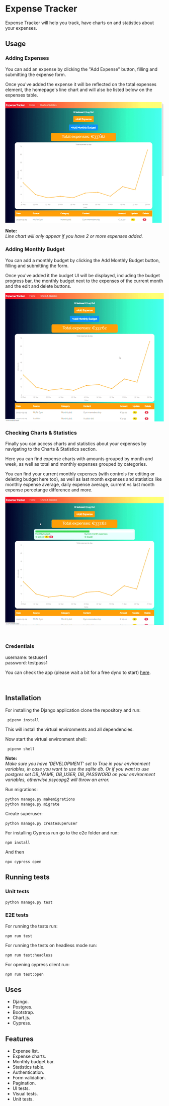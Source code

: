

# Expense Tracker

Expense Tracker will help you track, have charts on and statistics about your expenses.


## Usage

### Adding Expenses
You can add an expense by clicking the "Add Expense" button, filling and submitting the expense form.

Once you've added the expense it will be reflected on the total expenses element, the homepage's line chart and will also be listed below on the expenses table.

![Display gif clicking Add Expense button, filling and submitting expense form and displaying expense on line chart and expense table](demo/add-expense-demo.gif)

**Note:**  
*Line chart will only appear if you have 2 or more expenses added.*

### Adding Monthly Budget
You can add a monthly budget by clicking the 
Add Monthly Budget button, filling and submitting the form. 

Once you've added it the budget UI will be displayed, including the budget progress bar, the monthly budget next to the expenses of the current month and the edit and delete buttons.

![Display gif clicking Add Budget button, filling and submitting budget form and displaying the budget UI](demo/add-budget-demo.gif)

### Checking Charts & Statistics
Finally you can access charts and statistics about your expenses by navigating to the Charts & Statistics section.

Here you can find expense charts with amounts grouped by month and week, as well as total and monthly expenses grouped by categories.

You can find your current monthly expenses (with controls for editing or deleting budget here too), as well as last month expenses and statistics like monthly expense average, daily expense average, current vs last month expense percetange difference and more.

![Display gif navigating to Charts & Analytics section](demo/charts-and-analytics-demo.gif)

<br />

### Credentials ###   
username: testuser1  
password: testpass1

You can check the app (please wait a bit for a free dyno to start) [here](https://expense-tracker16.herokuapp.com/).

<br />

## Installation

   For installing the Django application clone the repository and run:

     pipenv install

   This will install the virtual environments and all dependencies.
   
   Now start the virtual environment shell:
    
     pipenv shell
   

**Note:**  
*Make sure you have 'DEVELOPMENT' set to True in your environment variables, in case you want to use the sqlite db.
Or if you want to use postgres set DB_NAME, DB_USER, DB_PASSWORD on your environment variables, otherwise psycopg2 will throw an error.*

   Run migrations: 
	
    python manage.py makemigrations
    python manage.py migrate

   Create superuser:

    python manage.py createsuperuser
     
For installing Cypress run go to the e2e folder and run:

    npm install
And then

    npx cypress open

## Running tests

### Unit tests

    python manage.py test

### E2E tests
For running the tests run:

    npm run test
For running the tests on headless mode run:

    npm run test:headless
For opening cypress client run:

    npm run test:open
    
## Uses
 - Django.
 - Postgres.
 - Bootstrap.
 - Chart.js.
 - Cypress.

## Features
- Expense list.
- Expense charts.
- Monthly budget bar.
- Statistics table.
- Authentication.
- Form validation.
- Pagination.
- UI tests.
- Visual tests.
- Unit tests.


